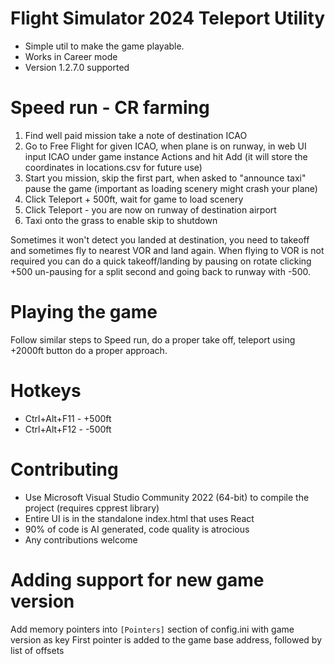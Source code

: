 # Flight Simulator 2024 Teleport Utility
* Simple util to make the game playable.
* Works in Career mode
* Version 1.2.7.0 supported

# Speed run - CR farming
1. Find well paid mission take a note of destination ICAO
2. Go to Free Flight for given ICAO, when plane is on runway, in web UI input ICAO under game instance Actions and hit Add (it will store the coordinates in locations.csv for future use)
3. Start you mission, skip the first part, when asked to "announce taxi" pause the game (important as loading scenery might crash your plane)
4. Click Teleport + 500ft, wait for game to load scenery
5. Click Teleport - you are now on runway of destination airport
6. Taxi onto the grass to enable skip to shutdown

Sometimes it won't detect you landed at destination, you need to takeoff and sometimes fly to nearest VOR and land again.
When flying to VOR is not required you can do a quick takeoff/landing by pausing on rotate clicking +500 un-pausing for a split second and going back to runway with -500.

# Playing the game 
Follow similar steps to Speed run, do a proper take off, teleport using +2000ft button do a proper approach.

# Hotkeys
* Ctrl+Alt+F11 - +500ft
* Ctrl+Alt+F12 - -500ft

# Contributing
* Use Microsoft Visual Studio Community 2022 (64-bit) to compile the project (requires cpprest library)
* Entire UI is in the standalone index.html that uses React
* 90% of code is AI generated, code quality is atrocious
* Any contributions welcome

# Adding support for new game version 
Add memory pointers into `[Pointers]` section of config.ini with game version as key
First pointer is added to the game base address, followed by list of offsets